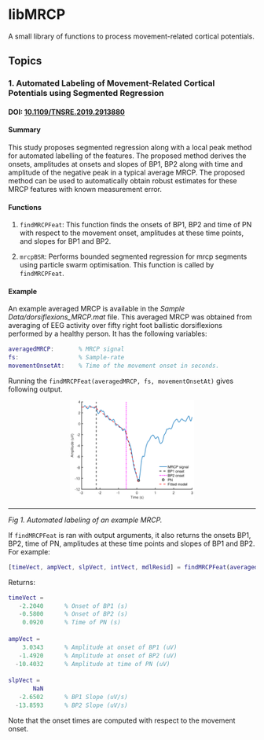 # libMRCP

A small library of functions to process movement-related cortical potentials.

## Topics

### 1. Automated Labeling of Movement-Related Cortical Potentials using Segmented Regression

#### DOI: [10.1109/TNSRE.2019.2913880](http://dx.doi.org/10.1109/TNSRE.2019.2913880)

#### Summary

This study proposes segmented regression along with a local peak method for automated labelling of the features. The proposed method derives the onsets, amplitudes at onsets and slopes of BP1, BP2 along with time and amplitude of the negative peak in a typical average MRCP. The proposed method can be used to automatically obtain robust estimates for these MRCP features with known measurement error.

#### Functions

1. `findMRCPFeat`: This function finds the onsets of BP1, BP2 and time of PN with respect to the movement onset, amplitudes at these time points, and slopes for BP1 and BP2.

2. `mrcpBSR`: Performs bounded segmented regression for mrcp segments using particle swarm optimisation. This function is called by `findMRCPFeat`.

#### Example

An example averaged MRCP is available in the *Sample Data/dorsiflexions_MRCP.mat* file. This averaged MRCP was obtained from averaging of EEG activity over fifty right foot ballistic dorsiflexions performed by a healthy person. It has the following variables:

```MATLAB
averagedMRCP:       % MRCP signal
fs:                 % Sample-rate
movementOnsetAt:    % Time of the movement onset in seconds.
```

Running the `findMRCPFeat(averagedMRCP, fs, movementOnsetAt)` gives following output.

<p align="center">
<img alt="Automated labelling example" src="../../docs/figs/findMRCPFeat_example.png" height="auto" width="50%"/><hr>
<em>Fig 1. Automated labeling of an example MRCP.</em>
</p>

If `findMRCPFeat` is ran with output arguments, it also returns the onsets BP1, BP2, time of PN, amplitudes at these time points and slopes of BP1 and BP2. For example:

```MATLAB
[timeVect, ampVect, slpVect, intVect, mdlResid] = findMRCPFeat(averagedMRCP, fs, movementOnsetAt);
```

Returns:

```MATLAB
timeVect =
   -2.2040      % Onset of BP1 (s)
   -0.5800      % Onset of BP2 (s)
    0.0920      % Time of PN (s)

ampVect =
    3.0343      % Amplitude at onset of BP1 (uV)
   -1.4920      % Amplitude at onset of BP2 (uV)
  -10.4032      % Amplitude at time of PN (uV)

slpVect =
       NaN
   -2.6502      % BP1 Slope (uV/s)
  -13.8593      % BP2 Slope (uV/s)
```

Note that the onset times are computed with respect to the movement onset.